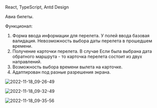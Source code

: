React, TypeScript, Antd Design

Авиа билеты.

Функционал: 

1) Форма ввода информации для перелета. У полей ввода базовая валидация. Невозможность выбора даты перелета в прошедшем времени.
2) Получение карточки перелета. В случае Если была выбрана дата обратного маршрута - то карточка перелета состоит из двух направлений.
3) Возможность выбора времени вылета на карточке.
4) Адаптирован под разные разрешения экрана.

![2022-11-18_09-26-49](https://user-images.githubusercontent.com/101303690/202602769-845f5532-c6ee-4f69-9439-c038c0f95fdd.png)

![2022-11-18_09-32-49](https://user-images.githubusercontent.com/101303690/202603515-69d0261b-63ed-4163-b56f-b137b098c1af.png)

![2022-11-18_09-35-56](https://user-images.githubusercontent.com/101303690/202603881-cdf3a4bd-7f83-4538-9003-ab1d7fee2322.png)

